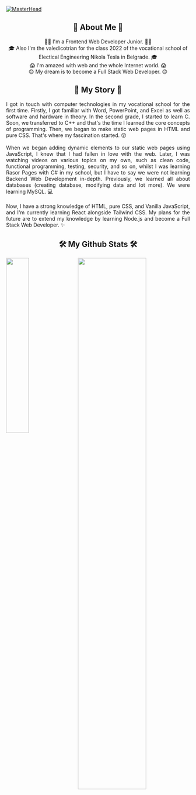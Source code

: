 [![MasterHead](https://lh3.googleusercontent.com/-DZrq6KMFsvmPrXQvboxmtidTvBjjgRstduu-kvJnvVm76P9nSWIdta-nnGiSg-fQf5GgRF10MeslP3qmD3ZlRyAoVPYZIwIBW4fZktMWG_nnv9foPb_2O7nFGdSeO2P9OF9yGHkUtnyRQ2oxjETYWawq39zdDlFDrK1EY5ZcsgCJOffl2Ru2GcSEkDYKrf-KxblT1Adc5Wre263qYloUz8UE2-IHqJn7dDR88fR7IXadejrvfXQ8DOGzvdOzhXgM0hNmmLh_-7OmYQhnUyqW-gvmtI9tI8fYn9_C8E1J2R4d4OcHRqkFhK59an2T1h_pHsLFco9hg_BANGImL5WIbtK6aGICeGpQMzAofM_81L8x3z7C16sHbR7p_X25kkyK2n2APapB-XGT2XFFpmPazGBBBN0g5dznNsRm14UGkyJznBx6CBb41iDLD3F3uPh6hGGcQ5ltvCmudNLABvLJyQImm40nmIXjwP2Fhb5SULh1zYSjBR-DVLuyMx_PCAN0wWa03EfI48phA-b2yEEIiZVEIdK-D-MKUpWnyTLu5ZrAwNdtsUdT59bTM361csNgpgh2NmYrXAgUMKrWaUty_ndASeD4wnuaB-wWh2hktEVMJShXVFRrE5Qj0o1Wz7jXFacBAmbj3mI_ca2dB9hLvq-ny2FiEJKpv5IgJcEcuXT9sR765fUZxy4OuSjv_HFYmLeYjg20qfZgXduAZWZ3HXTGvstnM8REXzMFyf_Ydch7gsPePQ8DMhAy7pvOwuVf8J5GKAWWTGQnXFw_cLJj1pEklWSj6yOPzhG=w1880-h903-no?authuser=0)](https://unsplash.com/photos/IKUYGCFmfw4)

## <div align="center">🚀 About Me 🚀</div>
<div align="center">👨‍💻 I'm a Frontend Web Developer Junior. 👨‍💻</div>
<div align="center">🎓 Also I'm the valedicotrian for the class 2022 of the vocational school of Electical Engineering Nikola Tesla in Belgrade. 🎓</div>
<div align="center">😱 I'm amazed with web and the whole Internet world. 😱</div>
<div align="center">😊 My dream is to become a Full Stack Web Developer. 😊</div>

## <div align="center">📜 My Story 📜</div>

<div align="justify">I got in touch with computer technologies in my vocational
school for the first time. Firstly, I got familiar with 
Word, PowerPoint, and Excel as well as software and hardware 
in theory. In the second grade, I started to learn C. Soon, 
we transferred to C++ and that's the time I learned the core 
concepts of programming. Then, we began to make static web 
pages in HTML and pure CSS. That's where my fascination 
started. 😲</div>
<br />
<div align="justify">When we began adding dynamic elements to our 
static web pages using JavaScript, I knew that I had fallen 
in love with the web. Later, I was watching videos on various 
topics on my own, such as clean code, functional programming, 
testing, security, and so on, whilst I was learning Rasor 
Pages with C# in my school, but I have to say we were not 
learning Backend Web Development in-depth. Previously, we 
learned all about databases (creating database, modifying 
data and lot more). We were learning MySQL. 💻</div>
<br />
<div align="justify">Now, I have a 
strong knowledge of HTML, pure CSS, and Vanilla JavaScript, 
and I'm currently learning React alongside Tailwind CSS. My 
plans for the future are to extend my knowledge by learning 
Node.js and become a Full Stack Web Developer. ✨</div>

## <div align="center">🛠 My Github Stats 🛠</div>
<img width="61%" align="right" src="http://github-readme-streak-stats.herokuapp.com?user=MilosD15&theme=dark&date_format=M%20j%5B%2C%20Y%5D&fire=FF4924&sideNums=96581B&background=282626&stroke=DDDDDD&currStreakNum=FF782A&currStreakLabel=DDDDDD&sideLabels=989898&ring=FF4924&dates=DDDDDD" />
<img width="35%" align="left" src="https://github-readme-stats.vercel.app/api/top-langs/?username=MilosD15&title_color=FF782A&bg_color=282626" />


<!--
**MilosD15/MilosD15** is a ✨ _special_ ✨ repository because its `README.md` (this file) appears on your GitHub profile.

Here are some ideas to get you started:

- 🔭 I’m currently working on ...
- 🌱 I’m currently learning ...
- 👯 I’m looking to collaborate on ...
- 🤔 I’m looking for help with ...
- 💬 Ask me about ...
- 📫 How to reach me: ...
- 😄 Pronouns: ...
- ⚡ Fun fact: ...
<br /><br />
Repositories:  <br />
&nbsp;&nbsp;&nbsp; - Coca Colca Company Clone  <br />
&nbsp;&nbsp;&nbsp; - Dronjak Gradnja website  <br />
&nbsp;&nbsp;&nbsp; - Minesweeper game  <br />
-->
